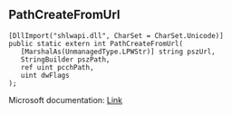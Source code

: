 ## PathCreateFromUrl

```
[DllImport("shlwapi.dll", CharSet = CharSet.Unicode)]
public static extern int PathCreateFromUrl(
   [MarshalAs(UnmanagedType.LPWStr)] string pszUrl,
   StringBuilder pszPath,
   ref uint pcchPath,
   uint dwFlags
);
```

Microsoft documentation: [Link](https://docs.microsoft.com/en-us/windows/win32/api/shlwapi/nf-shlwapi-pathcreatefromurlw)

